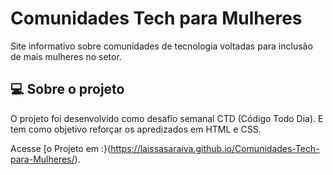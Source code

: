 # Comunidades Tech para Mulheres
 Site informativo sobre comunidades de tecnologia voltadas para inclusão de mais mulheres no setor.

 ## 💻 Sobre o projeto

 O projeto foi desenvolvido como desafio semanal CTD (Código Todo Dia).
 E tem como objetivo reforçar os apredizados em HTML e CSS.

Acesse [o Projeto em :}(https://laissasaraiva.github.io/Comunidades-Tech-para-Mulheres/).
